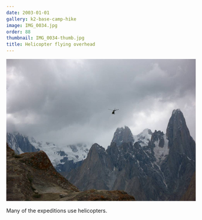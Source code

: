 ```yaml
---
date: 2003-01-01
gallery: k2-base-camp-hike
image: IMG_0034.jpg
order: 88
thumbnail: IMG_0034-thumb.jpg
title: Helicopter flying overhead
---
```


![Helicopter flying overhead](./IMG_0034.jpg)

Many of the expeditions use helicopters.